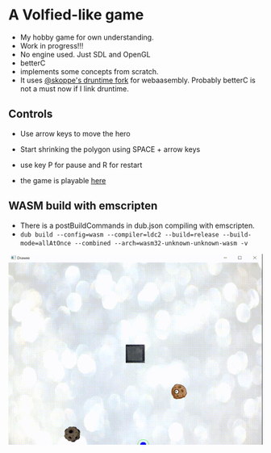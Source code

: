 # A Volfied-like game
- My hobby game for own understanding.
- Work in progress!!!
- No engine used. Just SDL and OpenGL
- betterC
- implements some concepts from scratch.
- It uses [@skoppe's druntime fork](https://github.com/skoppe/druntime/tree/wasm) for webaasembly. Probably betterC is not a must now if I link druntime.

## Controls
- Use arrow keys to move the hero
- Start shrinking the polygon using SPACE + arrow keys
- use key P for pause and R for restart

- the game is playable [here](https://aferust.github.io/drawee/)

## WASM build with emscripten
- There is a postBuildCommands in dub.json compiling with emscripten.
- `dub build --config=wasm --compiler=ldc2 --build=release --build-mode=allAtOnce --combined --arch=wasm32-unknown-unknown-wasm -v`

![](demo.gif)